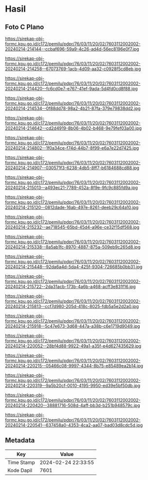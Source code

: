 # Hasil

## Foto C Plano

https://sirekap-obj-formc.kpu.go.id/c172/pemilu/pdpr/76/03/11/20/02/7603112002002-20240214-214144--ccbaf696-59a9-4c26-ad4d-56ec8196e0f7.jpg

https://sirekap-obj-formc.kpu.go.id/c172/pemilu/pdpr/76/03/11/20/02/7603112002002-20240214-214258--67073769-1acb-4d09-aa32-c0928f5cd8eb.jpg

https://sirekap-obj-formc.kpu.go.id/c172/pemilu/pdpr/76/03/11/20/02/7603112002002-20240214-214420--fc6cd0e7-e767-41ef-9ada-5d4fd0cd8f88.jpg

https://sirekap-obj-formc.kpu.go.id/c172/pemilu/pdpr/76/03/11/20/02/7603112002002-20240214-214534--0f88dd78-98a2-4b21-87fa-379e79838dd2.jpg

https://sirekap-obj-formc.kpu.go.id/c172/pemilu/pdpr/76/03/11/20/02/7603112002002-20240214-214642--cd2d4919-8b06-4b02-b468-9e79fef03a00.jpg

https://sirekap-obj-formc.kpu.go.id/c172/pemilu/pdpr/76/03/11/20/02/7603112002002-20240214-214802--1f0a34ce-f74d-44b7-8f99-e6a7e22d7425.jpg

https://sirekap-obj-formc.kpu.go.id/c172/pemilu/pdpr/76/03/11/20/02/7603112002002-20240214-214907--030571f3-6238-4db5-8ff7-b6184688cd88.jpg

https://sirekap-obj-formc.kpu.go.id/c172/pemilu/pdpr/76/03/11/20/02/7603112002002-20240214-215013--a493ec21-7789-452a-8f9e-9fc9c885fd9a.jpg

https://sirekap-obj-formc.kpu.go.id/c172/pemilu/pdpr/76/03/11/20/02/7603112002002-20240214-215120--0812dade-16ab-497e-8261-deeb29c64a10.jpg

https://sirekap-obj-formc.kpu.go.id/c172/pemilu/pdpr/76/03/11/20/02/7603112002002-20240214-215232--ae718545-65bd-45d4-a96e-ce32f15df568.jpg

https://sirekap-obj-formc.kpu.go.id/c172/pemilu/pdpr/76/03/11/20/02/7603112002002-20240214-215338--8a5ab1fc-8970-4887-875a-509eb9c265d8.jpg

https://sirekap-obj-formc.kpu.go.id/c172/pemilu/pdpr/76/03/11/20/02/7603112002002-20240214-215448--92da6a4d-5da4-425f-9304-726685b0bb31.jpg

https://sirekap-obj-formc.kpu.go.id/c172/pemilu/pdpr/76/03/11/20/02/7603112002002-20240214-215722--2da31acb-173b-4a6b-a468-acff3e831f16.jpg

https://sirekap-obj-formc.kpu.go.id/c172/pemilu/pdpr/76/03/11/20/02/7603112002002-20240214-215813--ccf7d980-205d-418c-8025-fdb5a5e2d2a0.jpg

https://sirekap-obj-formc.kpu.go.id/c172/pemilu/pdpr/76/03/11/20/02/7603112002002-20240214-215918--5c47e673-3d68-447a-a38b-c6e1719d9049.jpg

https://sirekap-obj-formc.kpu.go.id/c172/pemilu/pdpr/76/03/11/20/02/7603112002002-20240214-220052--28bf4d88-9922-49a1-a35f-e4d627435629.jpg

https://sirekap-obj-formc.kpu.go.id/c172/pemilu/pdpr/76/03/11/20/02/7603112002002-20240214-220215--05466c08-9997-4344-8b75-e85489ea2b14.jpg

https://sirekap-obj-formc.kpu.go.id/c172/pemilu/pdpr/76/03/11/20/02/7603112002002-20240214-220319--9a5b20cf-0010-4195-9950-ed39e5bf50db.jpg

https://sirekap-obj-formc.kpu.go.id/c172/pemilu/pdpr/76/03/11/20/02/7603112002002-20240214-220420--38881716-508d-4aff-bb3d-b251b948579c.jpg

https://sirekap-obj-formc.kpu.go.id/c172/pemilu/pdpr/76/03/11/20/02/7603112002002-20240214-220541--637458a0-4353-4ca2-aa07-bad03d8cdc5d.jpg


## Metadata

| Key        | Value               |
| ---------- | ------------------- |
| Time Stamp | 2024-02-24 22:33:55 |
| Kode Dapil | 7601                |



